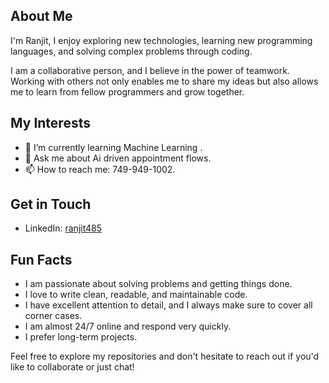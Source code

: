 

## About Me
I'm Ranjit, I enjoy exploring new technologies, learning new programming languages, and solving complex problems through coding.

I am a collaborative person, and I believe in the power of teamwork. Working with others not only enables me to share my ideas but also allows me to learn from fellow programmers and grow together.

## My Interests
- 🌱 I’m currently learning Machine Learning .
- 💬 Ask me about Ai driven appointment flows.
- 📫 How to reach me: 749-949-1002.

## Get in Touch
- LinkedIn: [ranjit485](https://in.linkedin.com/in/ranjit485)


## Fun Facts
-   I am passionate about solving problems and getting things done.
-  I love to write clean, readable, and maintainable code.
- I have excellent attention to detail, and I always make sure to cover all corner cases.
- I am almost 24/7 online and respond very quickly.
-  I prefer long-term projects.

Feel free to explore my repositories and don't hesitate to reach out if you'd like to collaborate or just chat!
